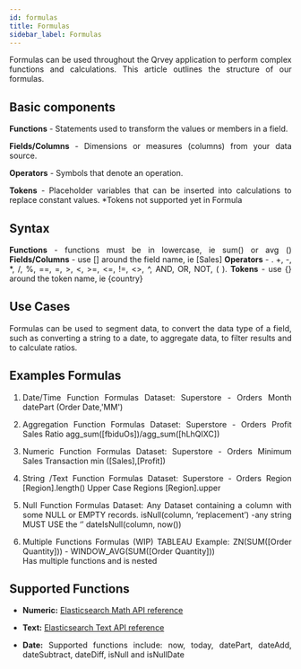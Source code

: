 ```yaml
---
id: formulas
title: Formulas
sidebar_label: Formulas
---
```


<div style="text-align: justify">

Formulas can be used throughout the Qrvey application to perform complex functions and calculations. This article outlines the structure of our formulas. 

## Basic components
**Functions** - Statements used to transform the values or members in a field.

**Fields/Columns** - Dimensions or measures (columns) from your data source.

**Operators** - Symbols that denote an operation.

**Tokens** - Placeholder variables that can be inserted into calculations to replace constant values.  *Tokens not supported yet in Formula

## Syntax
**Functions** - functions must be in lowercase, ie sum() or avg ()
**Fields/Columns** - use [] around the field name, ie [Sales]
**Operators** - .  +, -, *, /, %, ==, =, >, <, >=, <=, !=, <>, ^, AND, OR, NOT, ( ).
**Tokens** - use {} around the token name, ie {country}

## Use Cases
Formulas can be used to segment data, to convert the data type of a field, such as converting a string to a date, to aggregate data, to filter results and to calculate ratios.

## Examples Formulas
1. Date/Time Function Formulas
Dataset: Superstore - Orders
Month  datePart (Order Date,'MM')

2. Aggregation Function Formulas
Dataset: Superstore - Orders
Profit Sales Ratio 	agg_sum([fbiduOs])/agg_sum([hLhQIXC])

3. Numeric Function Formulas
Dataset: Superstore - Orders
Minimum Sales Transaction     	min ([Sales],[Profit])

4. String /Text Function Formulas
Dataset: Superstore - Orders
Region                           	[Region].length()
Upper Case Regions     	[Region].upper 

5. Null Function Formulas
Dataset: Any Dataset containing a column with some NULL or EMPTY records.
isNull(column, ‘replacement’) -any string MUST USE the ‘’ 
dateIsNull(column, now())

6. Multiple Functions Formulas (WIP)
TABLEAU Example: ZN(SUM([Order Quantity])) - WINDOW_AVG(SUM([Order Quantity]))  
Has multiple functions and is nested

## Supported Functions
* **Numeric:** [Elasticsearch Math API reference](https://www.elastic.co/guide/en/elasticsearch/painless/7.0/painless-api-reference.html#painless-api-reference-Math)

* **Text:** [Elasticsearch Text API reference](https://www.elastic.co/guide/en/elasticsearch/painless/7.0/painless-api-reference.html#painless-api-reference-String)

* **Date:** Supported functions include: now, today, datePart, dateAdd, dateSubtract, dateDiff, isNull and isNullDate
